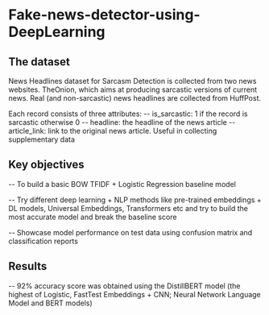 # Fake-news-detector-using-DeepLearning

## The dataset
News Headlines dataset for Sarcasm Detection is collected from two news websites. TheOnion, which aims at producing sarcastic versions of current news. Real (and non-sarcastic) news headlines are collected from HuffPost.

Each record consists of three attributes:
-- is_sarcastic: 1 if the record is sarcastic otherwise 0
-- headline: the headline of the news article
-- article_link: link to the original news article. Useful in collecting supplementary data

## Key objectives
-- To build a basic BOW TFIDF + Logistic Regression baseline model 

-- Try different deep learning + NLP methods like pre-trained embeddings + DL models, Universal Embeddings, Transformers etc and try to build the most accurate model and break the baseline score

-- Showcase model performance on test data using confusion matrix and classification reports
## Results 
-- 92% accuracy score was obtained using the DistillBERT model (the highest of Logistic, FastTest Embeddings + CNN; Neural Network Language Model and BERT models) 
